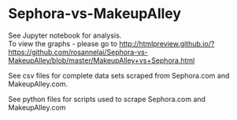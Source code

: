 # Sephora-vs-MakeupAlley


See Jupyter notebook for analysis. <br>
To view the graphs - please go to http://htmlpreview.github.io/?https://github.com/rosannelai/Sephora-vs-MakeupAlley/blob/master/MakeupAlley+vs+Sephora.html
<p>
See csv files for complete data sets scraped from Sephora.com and MakeupAlley.com. <p>
See python files for scripts used to scrape Sephora.com and MakeupAlley.com
